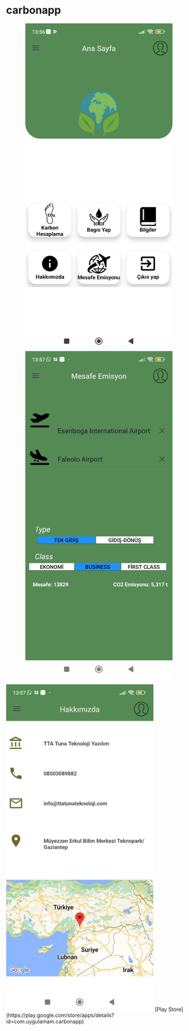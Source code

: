# carbonapp

<p align="center">
    <img src="https://github.com/serhatdogann/carbonapp/blob/main/WhatsApp%20Image%202023-08-05%20at%2014.18.46.jpeg" width="400" alt="Açıklama">
    <img src="https://github.com/serhatdogann/carbonapp/blob/main/WhatsApp%20Image%202023-08-05%20at%2014.18.46%20(4).jpeg" width="400" alt="Açıklama">

</p>
  <img src="https://github.com/serhatdogann/carbonapp/blob/main/WhatsApp%20Image%202023-08-05%20at%2014.18.46%20(3).jpeg" width="400" alt="Açıklama">
[Play Store](https://play.google.com/store/apps/details?id=com.uygulamam.carbonapp)

